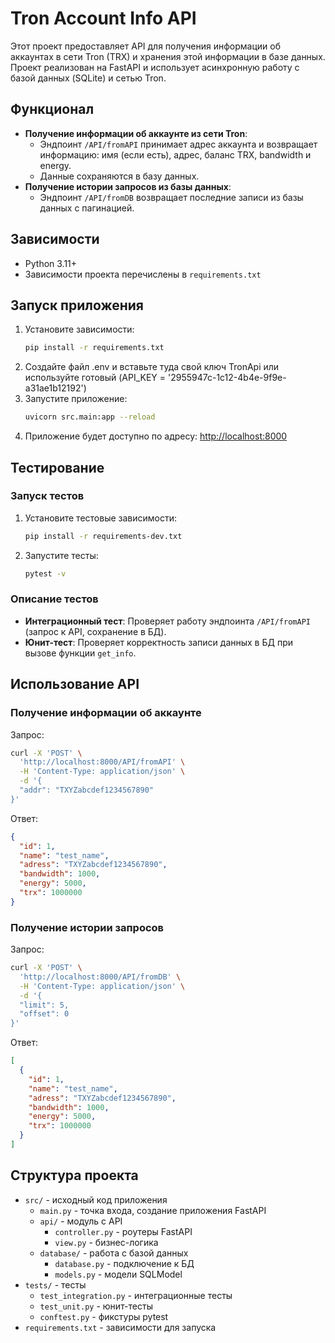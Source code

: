# Tron Account Info API
Этот проект предоставляет API для получения информации об аккаунтах в сети Tron (TRX) и хранения этой информации в базе данных. Проект реализован на FastAPI и использует асинхронную работу с базой данных (SQLite) и сетью Tron.
## Функционал
- **Получение информации об аккаунте из сети Tron**: 
  - Эндпоинт `/API/fromAPI` принимает адрес аккаунта и возвращает информацию: имя (если есть), адрес, баланс TRX, bandwidth и energy.
  - Данные сохраняются в базу данных.
- **Получение истории запросов из базы данных**:
  - Эндпоинт `/API/fromDB` возвращает последние записи из базы данных с пагинацией.
## Зависимости
- Python 3.11+
- Зависимости проекта перечислены в `requirements.txt`
## Запуск приложения
1. Установите зависимости:
   ```bash
   pip install -r requirements.txt
   ```
2. Создайте файл .env и вставьте туда свой ключ TronApi или используйте готовый (API_KEY = '2955947c-1c12-4b4e-9f9e-a31ae1b12192')
3. Запустите приложение:
   ```bash
   uvicorn src.main:app --reload
   ```
4. Приложение будет доступно по адресу: [http://localhost:8000](http://localhost:8000)

## Тестирование
### Запуск тестов
1. Установите тестовые зависимости:
   ```bash
   pip install -r requirements-dev.txt
   ```
2. Запустите тесты:
   ```bash
   pytest -v
   ```
### Описание тестов
- **Интеграционный тест**: Проверяет работу эндпоинта `/API/fromAPI` (запрос к API, сохранение в БД).
- **Юнит-тест**: Проверяет корректность записи данных в БД при вызове функции `get_info`.
## Использование API
### Получение информации об аккаунте
Запрос:
```bash
curl -X 'POST' \
  'http://localhost:8000/API/fromAPI' \
  -H 'Content-Type: application/json' \
  -d '{
  "addr": "TXYZabcdef1234567890"
}'
```
Ответ:
```json
{
  "id": 1,
  "name": "test_name",
  "adress": "TXYZabcdef1234567890",
  "bandwidth": 1000,
  "energy": 5000,
  "trx": 1000000
}
```
### Получение истории запросов
Запрос:
```bash
curl -X 'POST' \
  'http://localhost:8000/API/fromDB' \
  -H 'Content-Type: application/json' \
  -d '{
  "limit": 5,
  "offset": 0
}'
```
Ответ:
```json
[
  {
    "id": 1,
    "name": "test_name",
    "adress": "TXYZabcdef1234567890",
    "bandwidth": 1000,
    "energy": 5000,
    "trx": 1000000
  }
]
```
## Структура проекта
- `src/` - исходный код приложения
  - `main.py` - точка входа, создание приложения FastAPI
  - `api/` - модуль с API
    - `controller.py` - роутеры FastAPI
    - `view.py` - бизнес-логика
  - `database/` - работа с базой данных
    - `database.py` - подключение к БД
    - `models.py` - модели SQLModel
- `tests/` - тесты
  - `test_integration.py` - интеграционные тесты
  - `test_unit.py` - юнит-тесты
  - `conftest.py` - фикстуры pytest
- `requirements.txt` - зависимости для запуска
